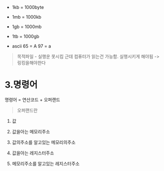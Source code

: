 * 1kb = 1000byte 

* 1mb = 1000kb

* 1gb = 1000mb

* 1tb = 1000gb

* ascii 65 = A 97 = a

> 목적파일 - 실행운 못시킴 근데 컴퓨터가 읽는건 가능함. 실행시키게 해야됨 -> 링킹을해야한다


# 3.명령어
명령어 = 연산코드 + 오퍼랜드

> 오퍼랜드란

 1. 값

 2. 값을아는 메모리주소

3. 값의주소를 알고있는 메모리의주소

4. 값을아는 레지스터주소

5. 메모리주소를 알고있는 레지스터주소


